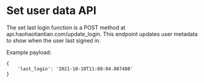 # Set user data API

The set last login function is a POST method at api.haohaotiantian.com/update_login.
This endpoint updates user metadata to show when the user last signed in.

Example payload:
````
{
    'last_login': '2021-10-10T11:08:04.087480'
}
````